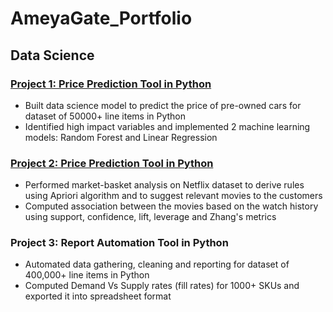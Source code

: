 # AmeyaGate_Portfolio
## Data Science

### [Project 1: Price Prediction Tool in Python](https://github.com/ameyagate/ameyagate.github.io/blob/main/jupyter_regression.ipynb)
* Built data science model to predict the price of pre-owned cars for dataset of 50000+ line items in Python
* Identified high impact variables and implemented 2 machine learning models: Random Forest and Linear Regression

### [Project 2: Price Prediction Tool in Python](https://github.com/ameyagate/ameyagate.github.io/blob/476fe1144e908bcadc2f9d5773a21cc095997169/Netflix%20Movie%20Suggestions.ipynb)
* Performed market-basket analysis on Netflix dataset to derive rules using Apriori algorithm and to suggest relevant movies to the customers
* Computed association between the movies based on the watch history using support, confidence, lift, leverage and Zhang's metrics 

### Project 3: Report Automation Tool in Python
* Automated data gathering, cleaning and reporting for dataset of 400,000+ line items in Python
* Computed Demand Vs Supply rates (fill rates) for 1000+ SKUs and exported it into spreadsheet format
